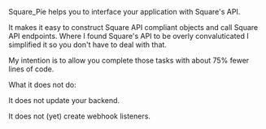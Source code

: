 Square_Pie helps you to interface your application with Square's API.

It makes it easy to construct Square API compliant objects and call Square API endpoints. Where I found Square's API to be
overly convaluticated I simplified it so you don't have to deal with that.

My intention is to allow you complete those tasks with about 75% fewer lines of code.

What it does not do:

It does not update your backend.

It does not (yet) create webhook listeners.
